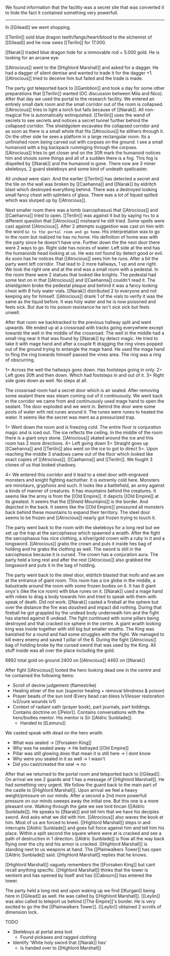 We found information that the facility was a secret site that was converted it to hide the fact it contained something very powerfull.

___
In [[Gilead]] we went shopping.

[[Terilin]] sold blue dragon teeth/fangs/heart/blood to the alchemist of [[Gilead]] and he now owes [[Terilin]] for 17.000.

[[Narak]] traded blue dragon hide for a immovable rod + 5.000 gold. He is looking for an arcane eye. 

[[Atrocious]] went to the [[Highlord Marshall]] and asked for a dagger. He had a dagger of silent demise and wanted to trade it for the dagger +1. [[Atrocious]] tried to deceive him but failed and the trade is made.

The party got teleported back to [[Gamblion]] and took a day for some other preparations that [[Terilin]] wanted (OC discussion between Mila and Nico).
After that day we used the portal to the research facility. We entered an entirely small dark room and the small corridor out of the room is collapsed. [[Atrocious]] tries to light a torch but fails because of [[Narak]]. All non-magical fire is automatically extinquished. [[Terilin]] uses the wand of secrets to see secrets and notices a secret tunnel further behind the collapsed corridor. The shieldgolem excavates the collapsed corridor and as soon as there is a small whole that fits [[Atrocious]] he slithers through it. On the other side he sees a platform in a large rectangular room. Its a unfinished room being carved out with corpses on the ground. I see a small humanoid with a big backpack rummiging through the corpses. [[Atrocious]] tries to get closer and on the 30ft mark the humanoid notices him and shouts some things and all of a sudden there is a fog. This fog is dispelled by [[Narak]] and the humanoid is gone. There now are 3 miner skeleboys, 2 guard skeleboys and some kind of undeath spellcaster.

All undead were slain. And the earlier [[Terilin]] has detected a secret and the tile on the wall was broken by [[Caehanna]] and [[Narak]] by eldritch blast which destroyed everything behind. There was a destroyed looking small fancy chest with splinters of glass. There was a lot of liqued spilled which was slurped up by [[Atrocious]].

Next smaller room there was a tomb (sarcophasus) that [[Atrocious]] and [[Caehanna]] tried to open. [[Terilin]] was against it but by saying `Yes` to a different question that [[Atrocious]] misheard he still tried. Some spells were cast against [[Atrocious]]. After 2 attempts suggestion was cast on him with the word `Go to the portal room and go home`. His interpretation was to go to the room but realized he has no home. His definition of home was with the party since he doesn't have one. Further down the the next door there were 2 ways to go. Right side has noices of water. Left side at the end has the humanoids head looking at us. He was not found by detect good or evil. As soon has he notices that [[Atrocious]] sees him he runs. After a bit the party went left corridor. That lead to 2 more hallways, 1 up and one right. We took the right one and at the end was a small room with a pedestal. In the room there were 2 statues that looked like knights. The pedestal had some text on in that [[Atrocious]] and [[Caehanna]] couldn't read it. The shieldgolem broke the pedestal plaque and behind it was a fancy looking chest with 8 holy water vials. [[Narak]] distributed 2 to everyone and not keeping any for himself. [[Atrocious]] drank 1 of the vials to verify it was the same as the liquid before. It was holy water and he is now poisoned and feels sick. But due to his poison resistance he isn't sick sick but feels unwell.

After that room we backtracked to the previous hallway split and went upwards. We ended up at a crossroad with tracks going everywhere except towards the well in the middle of the crossroad. The well in the middle had a small ring near it that was found by [[Narak]] by detect magic. He tried to take it with mage hand and after a couple ft dragging the ring vines popped out of the ground trying to entangle the mage hand. He used the mage hand to fling the ring towards himself passed the vines area. The ring was a ring of obscurring.

1= Across the well the hallways goes down. Has footsteps going in only.
2= Left goes 30ft and then down. Which had footsteps in and out of it.
3= Right side goes down as well. No steps at all.

The crossroad room had a secret door which is air sealed. After removing some sealant there was steam coming out of it continuously. We went back in the corridor we came from and continuously used mage hand to open the sealant. The door exploded and we went in. Behind the door were some pools of water with red runes around it. The runes were runes to heated the water. It seems like the secret was ment as a pressurized trap.

1= Went down the room and is freezing cold. The entire floor is conjuration magic and is iced out. The ice reflects the ceiling. In the middle of the room there is a giant onyx stone. [[Atrocious]] skated around the ice and this room has 2 more directions.
	4= Left going down
	5= Straight goes up
[[Caehanna]] and [[Terilin]] also went on the ice to got to direct 5=. Upon reaching the middle 3 shadows came out of the floor which looked like exact copies of [[Atrocious]], [[Caehanna]] and [[Terilin]]. We fought 3 clones of us that looked shadowy.

4= We entered this corridor and it lead to a steel door with engraved monsters and knight fighting eachother. It is extremly cold here. Monsters are minotaurs, gryphons and such. It looks like a battlefield, an army against a kinds of manner of creatures. It has mountains behind the creatures. It seems like the army is from the [[Old Empire]]. It depicts [[Old Empire]] at its greatest. It seems that the [[Shield Mountains]] is the border. And depicted in the back. It seems like the [[Old Empire]] pressured all monsters back behind these mountains to expand their territory. The steel door seems to be frozen and [[Atrocious]] nearly got frozen trying to touch it.

The party went back to the room with the skeleboys for a long rest but we set up the trap at the sarcophasus which spawned a wraith. After the fight the sarcophasus has nice clothing, a silver/gold crown with a ruby in it and a longsword. [[Atrocious]] grabs the crown and puts it inside hes bag of holding and he grabs the clothing as well. The sword is still in the sarcophasus because it is cursed. The crown has a conjuration aura. The party held a long rest and after the rest [[Atrocious]] also grabbed the longsword and puts it in the bag of holding.

The party went back to the steel door, eldritch blasted that mofo and we are at the entrance of giant room. This room has a ice globe in the middle, a balustrade around the room with some frozen bodies on it. It has 6 giant onyx's (like the ice room) with blue runes on it. [[Narak]] used a mage hand with robes to drag a body towards him and tried to speak with them with speak of death. Did not work. [[Narak]] casted a fireball at the sphere but over the distance the fire was doushed and impact did nothing. During that fireball he got grappled by the undead body underneath him and the fight has started against 6 undead. The fight continued with some pillars being destroyed and that cracked ice sphere in the centre. A giant wraith looking king was inside together with still big but smaller wraiths. The King was banished for a round and had some struggles with the fight. We managed to kill every enemy and saved 1 pillar of the 6. During the fight [[Atrocious]] bag of holding broke by the cursed sword that was used by the King. All stuff inside was all over the place including the gold.

6892 total gold on ground
2400 on [[Atrocious]]
4492 on [[Narak]]

After fight [[Atrocious]] looted the hero looking dead one in the centre and he contained the following items:
- Scroll of devine judgement (flamestrike)
- Healing elixer of the sun (superior healing + removal blindness & poison)
- Prayer beads of the sun lord (Every bead can bless lv1/lesser restoration lv2/cure wounds lv1)
- Context of radiant oath (prayer book), part journals, part biddings. Contains doctrine on [[Pelor]]. Contains conversations with the hero/bodies mentor. His mentor is Sir [[Aldric Sunblade]].
	- Handed to [[Lemuru]]

We casted speak with dead on the hero wraith.
- What was sealed -> [[Forsaken King]]
- Why was he sealed away -> He betrayed [[Old Empire]]
- Pillar was still glowing does that mean it is still here -> I dont know
- Why were you sealed in it as well -> I wasn't
- Did you cast/created the seal -> no

After that we returned to the portal room and teleported back to [[Gilead]]. On arrival we see 2 guards and 1 has a message of [[Highlord Marshall]]. He had something very urgent. We follow the guard back to the main part of the castle to [[Highlord Marshall]]. Upon arrival we feel a heavy weight/pressure on our minds. After a second a 2nd more powerfull pressure on our minds sweeps away the initial one. But this one is a more pleasant one. Walking through the gate we see lord tincan ([[Aldric Sunblade]]). He speaks to [[Narak]] and tell him that we have his deciples sword. And asks what we did with him. [[Atrocious]] also waves the book at him. Most of us are forced to kneel. [[Highlord Marshall]] steps in and interrupts [[Aldric Sunblade]] and goes full force against him and tell him his place. Within a split second the square where were at is cracked and see a path of destruction in 1 direction. [[Aldric Sunblade]] is flow all the way back flying over the city and his armor is cracked. [[Highlord Marshall]] is standing next to us weapons at hand. The [[Plainwalkers Tower]] has open [[Aldric Sunblade]] said. [[Highlord Marshall]] replies that he knows.

[[Highlord Marshall]] vaguely remembers the [[Forsaken King]] but cant recall anything specific.
[[Highlord Marshall]] thinks that the tower is sentient and has opened by itself and has [[Cabourn]] has entered the tower. 

The party held a long rest and upon waking up we find [[Kurgan]] being here in [[Gilead]] as well. He was called by [[Highlord Marshall]]. [[Leylin]] was also called to teleport us behind [[The Empire]]'s border. He is very excited to go the the [[Plainwalkers Tower]]. [[Leylin]] obtained 2 scrolls of dimension lock.

TODO
- Skeleboys at portal area loot
	- Found pickaxes and ragged clothing
- Identify 'White holy sword that [[Narak]] has'
	- Is handed over to [[Highlord Marshall]]